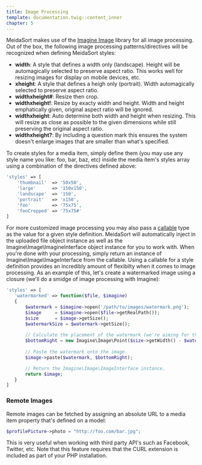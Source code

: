 ```yaml
---
title: Image Processing
template: documentation.twig::content_inner
chapter: 5
---
```

MeidaSort makes use of the [Imagine Image](https://packagist.org/packages/imagine/imagine) library for all image processing.  Out of the box, the following image processing patterns/directives will be recognized when defining MeidaSort styles:

* **width**: A style that defines a width only (landscape).  Height will be automagically selected to preserve aspect ratio.  This works well for resizing
    images for display on mobile devices, etc.
* **xheight**: A style that defines a heigh only (portrait).  Width automagically selected to preserve aspect ratio.
* **widthxheight#**: Resize then crop.
* **widthxheight!**: Resize by exacty width and height.  Width and height emphatically given, original aspect ratio will be ignored.
* **widthxheight**: Auto determine both width and height when resizing.  This will resize as close as possible to the given dimensions while still preserving the original aspect ratio.
* **widthxheight?**: By including a question mark this ensures the system doesn't enlarge images that are smaller than what's specified.

To create styles for a media item, simply define them (you may use any style name you like: foo, bar, baz, etc) inside the media item's styles array using a combination of the directives defined above:

````php
'styles' => [
    'thumbnail'  => '50x50',
    'large'      => '150x150',
    'landscape'  => '150',
    'portrait'   => 'x150',
    'foo'        => '75x75',
    'fooCropped' => '75x75#'
]
````

For more customized image processing you may also pass a [callable](http://php.net/manual/en/language.types.callable.php) type as the value for a given style definition.  MeidaSort will automatically inject in the uploaded file object instance as well as the Imagine\Image\ImagineInterface object instance for you to work with.  When you're done with your processing, simply return an instance of Imagine\Image\ImageInterface from the callable.  Using a callable for a style definition provides an incredibly amount of flexibilty when it comes to image processing. As an example of this, let's create a watermarked image using a closure (we'll do a smidge of image processing with Imagine):

 ````php
 'styles' => [
    'watermarked' => function($file, $imagine) 
    {
        $watermark = $imagine->open('/path/to/images/watermark.png');   // Create an instance of ImageInterface for the watermark image.
        $image     = $imagine->open($file->getRealPath());              // Create an instance of ImageInterface for the uploaded image.
        $size      = $image->getSize();                                 // Get the size of the uploaded image.
        $watermarkSize = $watermark->getSize();                         // Get the size of the watermark image.
        
        // Calculate the placement of the watermark (we're aiming for the bottom right corner here).
        $bottomRight = new Imagine\Image\Point($size->getWidth() - $watermarkSize->getWidth(), $size->getHeight() - $watermarkSize->getHeight());
        
        // Paste the watermark onto the image.
        $image->paste($watermark, $bottomRight);

        // Return the Imagine\Image\ImageInterface instance.
        return $image;
    }
 ]
```` 

### Remote Images

Remote images can be fetched by assigning an absolute URL to a media item property that's defined on a model: 

```php 
$profilePicture->photo = "http://foo.com/bar.jpg"; 
```

This is very useful when working with third party API's such as Facebook, Twitter, etc.  Note that this feature requires that the CURL extension is included as part of your PHP installation.